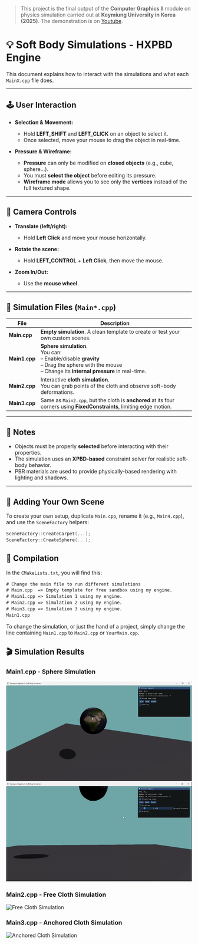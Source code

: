 > This project is the final output of the **Computer Graphics II** module on physics simulation carried out at **Keymiung University in Korea (2025)**.
> The demonstration is on [Youtube](https://youtu.be/MZiMaxaqmEo).

# 💡 Soft Body Simulations - HXPBD Engine

This document explains how to interact with the simulations and what each `MainX.cpp` file does.

---

## 🕹️ User Interaction

- **Selection & Movement:**
  - Hold **LEFT_SHIFT** and **LEFT_CLICK** on an object to select it.
  - Once selected, move your mouse to drag the object in real-time.

- **Pressure & Wireframe:**
  - **Pressure** can only be modified on **closed objects** (e.g., cube, sphere...).
  - You must **select the object** before editing its pressure.
  - **Wireframe mode** allows you to see only the **vertices** instead of the full textured shape.

---

## 🎥 Camera Controls

- **Translate (left/right):**  
  - Hold **Left Click** and move your mouse horizontally.

- **Rotate the scene:**  
  - Hold **LEFT_CONTROL** + **Left Click**, then move the mouse.

- **Zoom In/Out:**  
  - Use the **mouse wheel**.

---

## 🧪 Simulation Files (`Main*.cpp`)

| File        | Description |
|-------------|-------------|
| **Main.cpp**   | **Empty simulation**. A clean template to create or test your own custom scenes. |
| **Main1.cpp**  | **Sphere simulation**. <br/> You can: <br/> – Enable/disable **gravity** <br/> – Drag the sphere with the mouse <br/> – Change its **internal pressure** in real-time. |
| **Main2.cpp**  | Interactive **cloth simulation**. <br/> You can grab points of the cloth and observe soft-body deformations. |
| **Main3.cpp**  | Same as `Main2.cpp`, but the cloth is **anchored** at its four corners using **FixedConstraints**, limiting edge motion. |

---

## 📌 Notes

- Objects must be properly **selected** before interacting with their properties.
- The simulation uses an **XPBD-based** constraint solver for realistic soft-body behavior.
- PBR materials are used to provide physically-based rendering with lighting and shadows.

---

## 🔧 Adding Your Own Scene

To create your own setup, duplicate `Main.cpp`, rename it (e.g., `Main4.cpp`), and use the `SceneFactory` helpers:
```cpp
SceneFactory::CreateCarpet(...);
SceneFactory::CreateSphere(...);
```

## 🧱 Compilation

In the `CMakeLists.txt`, you will find this:

```txt
# Change the main file to run different simulations
# Main.cpp  => Empty template for free sandbox using my engine.
# Main1.cpp => Simulation 1 using my engine.
# Main2.cpp => Simulation 2 using my engine.
# Main3.cpp => Simulation 3 using my engine.
Main1.cpp
```

To change the simulation, or just the hand of a project, simply change the line containing `Main1.cpp` to `Main2.cpp` or `YourMain.cpp`.

## 🎬 Simulation Results

### Main1.cpp - Sphere Simulation

![Sphere Simulation A](./Docs/Simulation1A.gif)
![Sphere Simulation B](./Docs/Simulation1B.gif)

### Main2.cpp - Free Cloth Simulation

![Free Cloth Simulation](./Docs/Simulation2.gif)

### Main3.cpp - Anchored Cloth Simulation

![Anchored Cloth Simulation](./Docs/Simulation3.gif)
